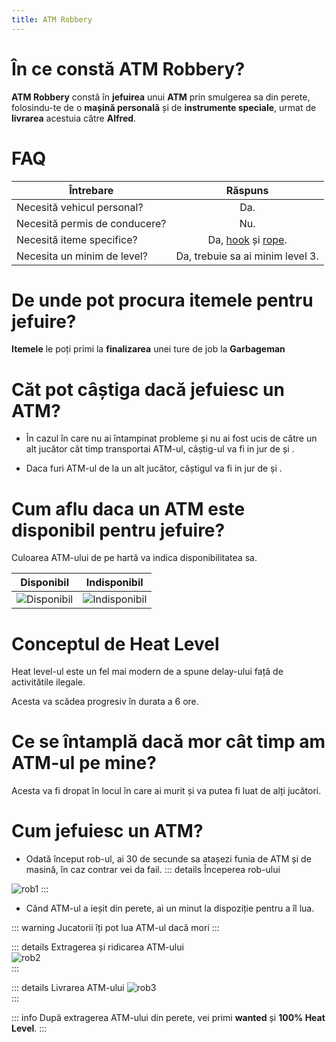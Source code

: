 ```yaml
---
title: ATM Robbery
---
```

# În ce constă **ATM Robbery**?

**ATM Robbery** constă în **jefuirea** unui **ATM** prin smulgerea sa din perete, folosindu-te de o **mașină personală** și de **instrumente speciale**, urmat de **livrarea** acestuia către **Alfred**.

# FAQ
| Întrebare   | Răspuns |
| ----------- | :-----------: |
| Necesită vehicul personal? | Da. |
| Necesită permis de conducere? | Nu. |
| Necesită iteme specifice? | Da, [hook](https://i.imgur.com/u8nsUCN.png) și [rope](https://i.imgur.com/rJVKhFd.png). |
| Necesita un minim de level? | Da, trebuie sa ai minim level 3. |

# De unde pot procura itemele pentru jefuire?
**Itemele** le poți primi la **finalizarea** unei ture de job la **Garbageman**

# Căt pot câștiga dacă jefuiesc un ATM?
- În cazul în care nu ai întampinat probleme și nu ai fost ucis de către un alt jucător căt timp transportai ATM-ul, câștig-ul va fi in jur de <Dinero :amount='600'/> și <Dinero :amount='800'/>.

- Daca furi ATM-ul de la un alt jucător, câștigul va fi in jur de <Dinero :amount='250'/> și <Dinero :amount='400'/>.

# Cum aflu daca un ATM este disponibil pentru jefuire?

Culoarea ATM-ului de pe hartă va indica disponibilitatea sa.

| Disponibil | Indisponibil |
| :-----------: | :-----------: |
| <Image src="https://i.imgur.com/gxhqRjU.png" alt="Disponibil" /> | <Image src="https://i.imgur.com/LNnW3DH.png" alt="Indisponibil" /> |

# Conceptul de Heat Level

Heat level-ul este un fel mai modern de a spune delay-ului față de activitătile ilegale.

Acesta va scădea progresiv în durata a 6 ore.

# Ce se întamplă dacă mor cât timp am ATM-ul pe mine?
Acesta va fi dropat în locul în care ai murit și va putea fi luat de alți jucători.

# Cum jefuiesc un ATM?

- Odată început rob-ul, ai 30 de secunde sa atașezi funia de ATM și de masină, în caz contrar vei da fail.
::: details Începerea rob-ului  
 <Image src="https://i.imgur.com/Vj3xcLT.gif" alt="rob1" />  
:::

- Când ATM-ul a ieșit din perete, ai un minut la dispoziție pentru a îl lua.

::: warning Jucatorii îți pot lua ATM-ul dacă mori :::

::: details Extragerea și ridicarea ATM-ului  
 <Image src="https://i.imgur.com/KOr595L.gif" alt="rob2" />  
:::

::: details Livrarea ATM-ului 
 <Image src="https://i.imgur.com/f9QrMAv.gif" alt="rob3" />  
:::

::: info După extragerea ATM-ului din perete, vei primi **wanted** și **100% Heat Level**. :::
